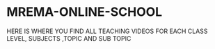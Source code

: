 # MREMA-ONLINE-SCHOOL
HERE IS WHERE YOU FIND ALL TEACHING VIDEOS FOR EACH CLASS LEVEL, SUBJECTS ,TOPIC AND SUB TOPIC
